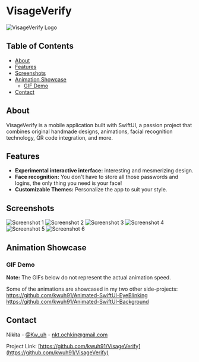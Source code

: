 # VisageVerify

![VisageVerify Logo](extra/logo.png)

## Table of Contents

- [About](#about)
- [Features](#features)
- [Screenshots](#screenshots)
- [Animation Showcase](#animation-showcase)
  - [GIF Demo](#gif-demo)
- [Contact](#contact)

## About

VisageVerify is a mobile application built with SwiftUI, a passion project that combines original handmade designs, animations, facial recognition technology, QR code integration, and more.

## Features

- **Experimental interactive interface:** interesting and mesmerizing design.
- **Face recognition:** You don't have to store all those passwords and logins, the only thing you need is your face!
- **Customizable Themes:** Personalize the app to suit your style.

## Screenshots

![Screenshot 1](extra/main.png)
![Screenshot 2](extra/scan.png)
![Screenshot 3](extra/registration.png)
![Screenshot 4](extra/photo1.png)
![Screenshot 5](extra/photo2.png)
![Screenshot 6](extra/profile.png)

## Animation Showcase

### GIF Demo

**Note:** The GIFs below do not represent the actual animation speed.

Some of the animations are showcased in my two other side-projects:
https://github.com/kwuh91/Animated-SwiftUI-EyeBlinking
https://github.com/kwuh91/Animated-SwiftUI-Background

## Contact

Nikita - [@Kw_uh](https://t.me/Kw_uh) - nkt.ochkin@gmail.com

Project Link: [https://github.com/kwuh91/VisageVerify](https://github.com/kwuh91/VisageVerify)
